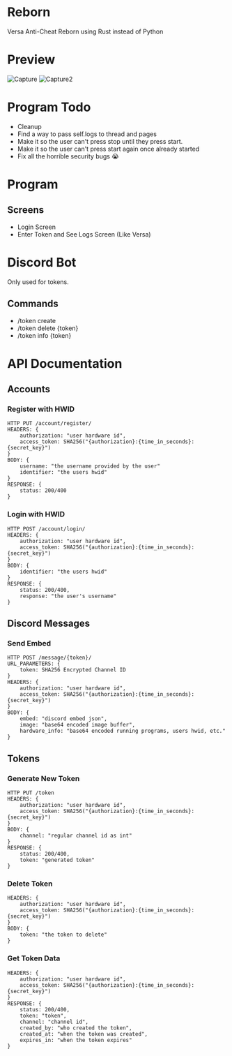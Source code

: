 # Reborn
Versa Anti-Cheat Reborn using Rust instead of Python

# Preview
![Capture](https://user-images.githubusercontent.com/75189508/210023258-362d4ca1-9f21-4d33-b9a5-579b0796bc58.PNG)
![Capture2](https://user-images.githubusercontent.com/75189508/210025481-cddd53e1-99ae-4f29-a723-ac355593c81d.PNG)

# Program Todo
- Cleanup
- Find a way to pass self.logs to thread and pages
- Make it so the user can't press stop until they press start.
- Make it so the user can't press start again once already started
- Fix all the horrible security bugs 😭


# Program
## Screens
- Login Screen
- Enter Token and See Logs Screen (Like Versa)

# Discord Bot
Only used for tokens.

## Commands
- /token create
- /token delete {token}
- /token info {token}



# API Documentation

## Accounts
### Register with HWID
```
HTTP PUT /account/register/
HEADERS: {
    authorization: "user hardware id",
    access_token: SHA256("{authorization}:{time_in_seconds}:{secret_key}")
}
BODY: {
    username: "the username provided by the user"
    identifier: "the users hwid"
}
RESPONSE: {
    status: 200/400
}
```

### Login with HWID
```
HTTP POST /account/login/
HEADERS: {
    authorization: "user hardware id",
    access_token: SHA256("{authorization}:{time_in_seconds}:{secret_key}")
}
BODY: {
    identifier: "the users hwid"
}
RESPONSE: {
    status: 200/400,
    response: "the user's username"
}
```

## Discord Messages
### Send Embed
```
HTTP POST /message/{token}/
URL_PARAMETERS: {
    token: SHA256 Encrypted Channel ID
}
HEADERS: {
    authorization: "user hardware id",
    access_token: SHA256("{authorization}:{time_in_seconds}:{secret_key}")
}
BODY: {
    embed: "discord embed json",
    image: "base64 encoded image buffer",
    hardware_info: "base64 encoded running programs, users hwid, etc."
}
```

## Tokens
### Generate New Token
```
HTTP PUT /token
HEADERS: {
    authorization: "user hardware id",
    access_token: SHA256("{authorization}:{time_in_seconds}:{secret_key}")
}
BODY: {
    channel: "regular channel id as int"
}
RESPONSE: {
    status: 200/400,
    token: "generated token"
}
```

### Delete Token
```
HEADERS: {
    authorization: "user hardware id",
    access_token: SHA256("{authorization}:{time_in_seconds}:{secret_key}")
}
BODY: {
    token: "the token to delete"
}
```

### Get Token Data
```
HEADERS: {
    authorization: "user hardware id",
    access_token: SHA256("{authorization}:{time_in_seconds}:{secret_key}")
}
RESPONSE: {
    status: 200/400,
    token: "token",
    channel: "channel id",
    created_by: "who created the token",
    created_at: "when the token was created",
    expires_in: "when the token expires"
}
```
